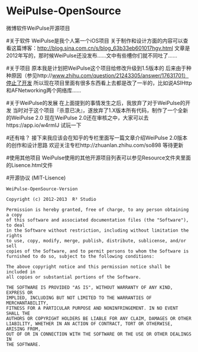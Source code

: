 WeiPulse-OpenSource
===================

微博软件WeiPulse开源项目

#关于软件
WeiPulse是我个人第一个iOS项目
关于制作和设计方面的内容可以查看这篇博客：http://blog.sina.com.cn/s/blog_63b33eb601017hgv.html
文章是2012年写的，那时候WeiPulse还没发布……文中有些槽你们就不同吐了……

#关于项目
原本我是计划把WeiPulse这个项目给修改升级到1.5版本的
后来由于种种原因（参见http://www.zhihu.com/question/21243305/answer/17631701）停止了开发
所以现在项目里面有很多东西看上去都是改了一半的，比如说ASIHttp和AFNetworking两个网络库……

#关于WeiPulse的发展
在上面提到的事情发生之后，我放弃了对于WeiPulse的开发
当时对于这个项目『杀意已决』，遂放弃了1.X版本所有代码，制作了一个全新的WeiPulse 2.0
现在WeiPulse 2.0还在审核之中，大家可以去https://app.io/w4rmIJ 试玩一下

#还有啥？
接下来我应该会在知乎的专栏里面写一篇文章介绍WeiPulse 2.0版本的创作和设计思路
欢迎关注专栏http://zhuanlan.zhihu.com/so898 等待更新

#使用其他项目
WeiPulse使用的其他开源项目列表可以参见Resource文件夹里面的Lisence.html文件

#开源协议 (MIT-Lisence)

    WeiPulse-OpenSource-Version
    
    Copyright (c) 2012-2013  R³ Studio
    
    Permission is hereby granted, free of charge, to any person obtaining a copy
    of this software and associated documentation files (the "Software"), to deal
    in the Software without restriction, including without limitation the rights
    to use, copy, modify, merge, publish, distribute, sublicense, and/or sell
    copies of the Software, and to permit persons to whom the Software is
    furnished to do so, subject to the following conditions:
    
    The above copyright notice and this permission notice shall be included in
    all copies or substantial portions of the Software.
    
    THE SOFTWARE IS PROVIDED "AS IS", WITHOUT WARRANTY OF ANY KIND, EXPRESS OR
    IMPLIED, INCLUDING BUT NOT LIMITED TO THE WARRANTIES OF MERCHANTABILITY,
    FITNESS FOR A PARTICULAR PURPOSE AND NONINFRINGEMENT. IN NO EVENT SHALL THE
    AUTHORS OR COPYRIGHT HOLDERS BE LIABLE FOR ANY CLAIM, DAMAGES OR OTHER
    LIABILITY, WHETHER IN AN ACTION OF CONTRACT, TORT OR OTHERWISE, ARISING FROM,
    OUT OF OR IN CONNECTION WITH THE SOFTWARE OR THE USE OR OTHER DEALINGS IN
    THE SOFTWARE.
